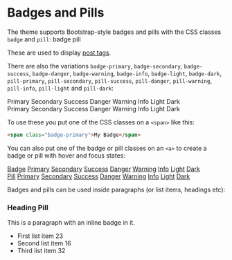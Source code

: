 Badges and Pills
================

The theme supports Bootstrap-style badges and pills with the CSS classes
`badge` and `pill`: <span class="badge">badge</span> <span class="pill">pill</span>

These are used to display [post tags](../example-category/_posts/2019-12-08-categories.md).

There are also the variations
`badge-primary`, `badge-secondary`, `badge-success`, `badge-danger`,
`badge-warning`, `badge-info`, `badge-light`, `badge-dark`, `pill-primary`,
`pill-secondary`, `pill-success`, `pill-danger`, `pill-warning`, `pill-info`,
`pill-light` and `pill-dark`:

<span class="badge-primary">Primary</span>
<span class="badge-secondary">Secondary</span>
<span class="badge-success">Success</span>
<span class="badge-danger">Danger</span>
<span class="badge-warning">Warning</span>
<span class="badge-info">Info</span>
<span class="badge-light">Light</span>
<span class="badge-dark">Dark</span>  
<span class="pill-primary">Primary</span>
<span class="pill-secondary">Secondary</span>
<span class="pill-success">Success</span>
<span class="pill-danger">Danger</span>
<span class="pill-warning">Warning</span>
<span class="pill-info">Info</span>
<span class="pill-light">Light</span>
<span class="pill-dark">Dark</span>

To use these you put one of the CSS classes on a `<span>` like this:

```html
<span class="badge-primary">My Badge</span>
```

You can also put one of the badge or pill classes on an `<a>` to create a badge
or pill with hover and focus states:

<a href="#" class="badge">Badge</a>
<a href="#" class="badge-primary">Primary</a>
<a href="#" class="badge-secondary">Secondary</a>
<a href="#" class="badge-success">Success</a>
<a href="#" class="badge-danger">Danger</a>
<a href="#" class="badge-warning">Warning</a>
<a href="#" class="badge-info">Info</a>
<a href="#" class="badge-light">Light</a>
<a href="#" class="badge-dark">Dark</a>  
<a href="#" class="pill">Pill</a>
<a href="#" class="pill-primary">Primary</a>
<a href="#" class="pill-secondary">Secondary</a>
<a href="#" class="pill-success">Success</a>
<a href="#" class="pill-danger">Danger</a>
<a href="#" class="pill-warning">Warning</a>
<a href="#" class="pill-info">Info</a>
<a href="#" class="pill-light">Light</a>
<a href="#" class="pill-dark">Dark</a>

Badges and pills can be used inside paragraphs (or list items, headings etc):

### Heading <span class="pill">Pill</span>

This is a paragraph with an inline
<span class="badge">badge</span>
in it.

* First list item <span class="badge">23</span>
* Second list item <span class="pill">16</span>
* Third list item <span class="badge">32</span>
